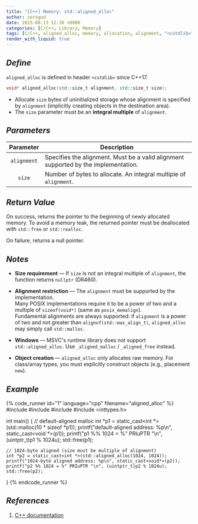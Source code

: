 ```yaml
---
title: "[C++] Memory: std::aligned_alloc"
author: zerogod
date: 2025-08-13 12:30 +0900
categories: [C/C++, Library, Memory]
tags: [C/C++, aligned_alloc, memory, allocation, alignment, "<cstdlib>", C++17]
render_with_liquid: true
---
```

## ***Define***
`aligned_alloc` is defined in header `<cstdlib>` since C++17.   

```cpp
void* aligned_alloc(std::size_t alignment, std::size_t size);
```
- Allocate `size` bytes of uninitialized storage whose alignment is specified by `alignment` (implicitly creating objects in the destination area).  
- The `size` parameter must be an **integral multiple** of `alignment`.


## ***Parameters***

| Parameter | Description |
| :----------: | -------- |
| `alignment` | Specifies the alignment. Must be a valid alignment supported by the implementation. |
| `size` | Number of bytes to allocate. An integral multiple of `alignment`. |


## ***Return Value***
On success, returns the pointer to the beginning of newly allocated memory. To avoid a memory leak, the returned pointer must be deallocated with `std::free` or `std::realloc`.

On failure, returns a null pointer.

## ***Notes***
- **Size requirement** &mdash; If `size` is not an integral multiple of `alignment`, the function returns `nullptr` (DR460).

- **Alignment restriction** &mdash; The `alignment` must be supported by the implementation.   
  Many POSIX implementations require it to be a power of two and a multiple of `sizeof(void*)` (same as `posix_memalign`).   
  Fundamental alignments are always supported: if `alignment` is a power of two and not greater than `alignof(std::max_align_t)`, `aligned_alloc` may simply call `std::malloc`.

- **Windows** &mdash; MSVC's runtime library does not support `std::aligned_alloc`. Use `_aligned_malloc` / `_aligned_free` instead.

- **Object creation** — `aligned_alloc` only allocates raw memory. For class/array types, you must explicitly construct objects (e.g., placement `new`).


## ***Example***

{% code_runner id="1" language="cpp" filename="aligned_alloc" %}
#include <cstdio>
#include <cstdlib>
#include <cstdint>
#include <inttypes.h>
 
int main()
{
    // default-aligned malloc
    int *p1 = static_cast<int *>(std::malloc(10 * sizeof *p1));
    printf("default-aligned address:   %p\n", static_cast<void *>(p1));
    printf("p1 %% 1024 = %" PRIuPTR "\n", (uintptr_t)p1 % 1024u);
    std::free(p1);

    // 1024-byte aligned (size must be multiple of alignment)
    int *p2 = static_cast<int *>(std::aligned_alloc(1024, 1024));
    printf("1024-byte aligned address: %p\n", static_cast<void*>(p2));
    printf("p2 %% 1024 = %" PRIuPTR "\n", (uintptr_t)p2 % 1024u);
    std::free(p2);
}
{% endcode_runner %}

## ***References***
1. [C++ documentation](https://devdocs.io/cpp/memory/c/aligned_alloc)
